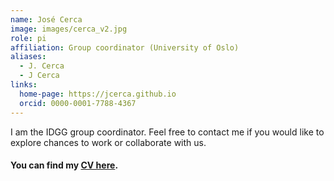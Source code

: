 ```yaml
---
name: José Cerca
image: images/cerca_v2.jpg
role: pi
affiliation: Group coordinator (University of Oslo)
aliases:
  - J. Cerca
  - J Cerca
links:
  home-page: https://jcerca.github.io
  orcid: 0000-0001-7788-4367
---
```


I am the IDGG group coordinator. Feel free to contact me if you would like to explore chances to work or collaborate with us.
<br>
#### You can find my [CV here](https://docs.google.com/document/d/1hed8_m4HZszFTc8yuwT0jYPseQNj68rbrX9qjYWUna8).

